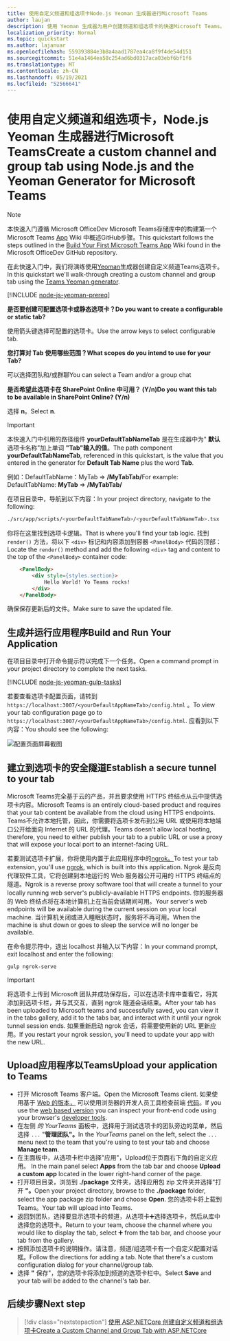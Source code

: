 ```yaml
---
title: 使用自定义频道和组选项卡Node.js Yeoman 生成器进行Microsoft Teams
author: laujan
description: 使用 Yeoman 生成器为用户创建频道和组选项卡的快速Microsoft Teams。
localization_priority: Normal
ms.topic: quickstart
ms.author: lajanuar
ms.openlocfilehash: 559393884e3b8a4aad1787ea4ca8f9f4de54d151
ms.sourcegitcommit: 51e4a1464ea58c254ad6bd0317aca03ebf6bf1f6
ms.translationtype: MT
ms.contentlocale: zh-CN
ms.lasthandoff: 05/19/2021
ms.locfileid: "52566641"
---
```

# <a name="create-a-custom-channel-and-group-tab-using-nodejs-and-the-yeoman-generator-for-microsoft-teams"></a><span data-ttu-id="062a4-103">使用自定义频道和组选项卡，Node.js Yeoman 生成器进行Microsoft Teams</span><span class="sxs-lookup"><span data-stu-id="062a4-103">Create a custom channel and group tab using Node.js and the Yeoman Generator for Microsoft Teams</span></span>

>[!NOTE]
><span data-ttu-id="062a4-104">本快速入门遵循 Microsoft OfficeDev Microsoft Teams存储库中的构建第一个 Microsoft Teams [App](https://github.com/OfficeDev/generator-teams/wiki/Build-Your-First-Microsoft-Teams-App) Wiki 中概述GitHub步骤。</span><span class="sxs-lookup"><span data-stu-id="062a4-104">This quickstart follows the steps outlined in the [Build Your First Microsoft Teams App](https://github.com/OfficeDev/generator-teams/wiki/Build-Your-First-Microsoft-Teams-App) Wiki found in the Microsoft OfficeDev GitHub repository.</span></span>

<span data-ttu-id="062a4-105">在此快速入门中，我们将演练使用[Yeoman](https://github.com/OfficeDev/generator-teams/)生成器创建自定义频道Teams选项卡。</span><span class="sxs-lookup"><span data-stu-id="062a4-105">In this quickstart we'll walk-through creating a custom channel and group tab using the [Teams Yeoman generator](https://github.com/OfficeDev/generator-teams/).</span></span>

[!INCLUDE [node-js-yeoman-prereq](~/includes/tabs/node-js-yeoman-prereq.md)]

<span data-ttu-id="062a4-106">**是否要创建可配置选项卡或静态选项卡？**</span><span class="sxs-lookup"><span data-stu-id="062a4-106">**Do you want to create a configurable or static tab?**</span></span>

<span data-ttu-id="062a4-107">使用箭头键选择可配置的选项卡。</span><span class="sxs-lookup"><span data-stu-id="062a4-107">Use the arrow keys to select configurable tab.</span></span>

<span data-ttu-id="062a4-108">**您打算对 Tab 使用哪些范围？**</span><span class="sxs-lookup"><span data-stu-id="062a4-108">**What scopes do you intend to use for your Tab?**</span></span>

<span data-ttu-id="062a4-109">可以选择团队和/或群聊</span><span class="sxs-lookup"><span data-stu-id="062a4-109">You can select a Team and/or a group chat</span></span>

<span data-ttu-id="062a4-110">**是否希望此选项卡在 SharePoint Online 中可用？ (Y/n)**</span><span class="sxs-lookup"><span data-stu-id="062a4-110">**Do you want this tab to be available in SharePoint Online? (Y/n)**</span></span> 

<span data-ttu-id="062a4-111">选择 **n**。</span><span class="sxs-lookup"><span data-stu-id="062a4-111">Select **n**.</span></span>

>[!IMPORTANT]
><span data-ttu-id="062a4-112">本快速入门中引用的路径组件 **yourDefaultTabNameTab** 是在生成器中为" **默认** 选项卡名称"加上单词 **"Tab"输入的值**。</span><span class="sxs-lookup"><span data-stu-id="062a4-112">The path component **yourDefaultTabNameTab**, referenced in this quickstart, is the value that you entered in the generator for **Default Tab Name** plus the word **Tab**.</span></span>
>
><span data-ttu-id="062a4-113">例如：DefaultTabName：MyTab   =>  **/MyTabTab/**</span><span class="sxs-lookup"><span data-stu-id="062a4-113">For example: DefaultTabName: **MyTab** => **/MyTabTab/**</span></span>

<span data-ttu-id="062a4-114">在项目目录中，导航到以下内容：</span><span class="sxs-lookup"><span data-stu-id="062a4-114">In your project directory, navigate to the following:</span></span>

```bash
./src/app/scripts/<yourDefaultTabNameTab>/<yourDefaultTabNameTab>.tsx
```

<span data-ttu-id="062a4-115">你将在这里找到选项卡逻辑。</span><span class="sxs-lookup"><span data-stu-id="062a4-115">That is where you'll find your tab logic.</span></span> <span data-ttu-id="062a4-116">找到 `render()` 方法，将以下 `<div>` 标记和内容添加到容器 `<PanelBody>` 代码的顶部：</span><span class="sxs-lookup"><span data-stu-id="062a4-116">Locate the `render()` method and add the following `<div>` tag and content to the top of the `<PanelBody>` container code:</span></span>

```html
    <PanelBody>
        <div style={styles.section}>
            Hello World! Yo Teams rocks!
        </div>
    </PanelBody>
```

<span data-ttu-id="062a4-117">确保保存更新后的文件。</span><span class="sxs-lookup"><span data-stu-id="062a4-117">Make sure to save the updated file.</span></span>

## <a name="build-and-run-your-application"></a><span data-ttu-id="062a4-118">生成并运行应用程序</span><span class="sxs-lookup"><span data-stu-id="062a4-118">Build and Run Your Application</span></span>

<span data-ttu-id="062a4-119">在项目目录中打开命令提示符以完成下一个任务。</span><span class="sxs-lookup"><span data-stu-id="062a4-119">Open a command prompt in your project directory to complete the next tasks.</span></span>

[!INCLUDE [node-js-yeoman-gulp-tasks](~/includes/tabs/node-js-yeoman-gulp-tasks.md)]

<span data-ttu-id="062a4-120">若要查看选项卡配置页面，请转到 `https://localhost:3007/<yourDefaultAppNameTab>/config.html` 。</span><span class="sxs-lookup"><span data-stu-id="062a4-120">To view your tab configuration page go to `https://localhost:3007/<yourDefaultAppNameTab>/config.html`.</span></span> <span data-ttu-id="062a4-121">应看到以下内容：</span><span class="sxs-lookup"><span data-stu-id="062a4-121">You should see the following:</span></span>

![配置页面屏幕截图](~/assets/images/tab-images/configurationPage.png)

## <a name="establish-a-secure-tunnel-to-your-tab"></a><span data-ttu-id="062a4-123">建立到选项卡的安全隧道</span><span class="sxs-lookup"><span data-stu-id="062a4-123">Establish a secure tunnel to your tab</span></span>

<span data-ttu-id="062a4-124">Microsoft Teams完全基于云的产品，并且要求使用 HTTPS 终结点从云中提供选项卡内容。</span><span class="sxs-lookup"><span data-stu-id="062a4-124">Microsoft Teams is an entirely cloud-based product and requires that your tab content be available from the cloud using HTTPS endpoints.</span></span> <span data-ttu-id="062a4-125">Teams不允许本地托管，因此，你需要将选项卡发布到公用 URL 或使用将本地端口公开给面向 Internet 的 URL 的代理。</span><span class="sxs-lookup"><span data-stu-id="062a4-125">Teams doesn't allow local hosting, therefore, you need to either publish your tab to a public URL or use a proxy that will expose your local port to an internet-facing URL.</span></span>

<span data-ttu-id="062a4-126">若要测试选项卡扩展，你将使用内置于此应用程序中的[ngrok。](https://ngrok.com/docs)</span><span class="sxs-lookup"><span data-stu-id="062a4-126">To test your tab extension, you'll use [ngrok](https://ngrok.com/docs), which is built into this application.</span></span> <span data-ttu-id="062a4-127">Ngrok 是反向代理软件工具，它将创建到本地运行的 Web 服务器公开可用的 HTTPS 终结点的隧道。</span><span class="sxs-lookup"><span data-stu-id="062a4-127">Ngrok is a reverse proxy software tool that will create a tunnel to your locally running web server's publicly-available HTTPS endpoints.</span></span> <span data-ttu-id="062a4-128">你的服务器的 Web 终结点将在本地计算机上在当前会话期间可用。</span><span class="sxs-lookup"><span data-stu-id="062a4-128">Your server's web endpoints will be available during the current session on your local machine.</span></span> <span data-ttu-id="062a4-129">当计算机关闭或进入睡眠状态时，服务将不再可用。</span><span class="sxs-lookup"><span data-stu-id="062a4-129">When the machine is shut down or goes to sleep the service will no longer be available.</span></span>

<span data-ttu-id="062a4-130">在命令提示符中，退出 localhost 并输入以下内容：</span><span class="sxs-lookup"><span data-stu-id="062a4-130">In your command prompt, exit localhost and enter the following:</span></span>

```bash
gulp ngrok-serve
```

> [!IMPORTANT]
> <span data-ttu-id="062a4-131">将选项卡上传到 Microsoft 团队并成功保存后，可以在选项卡库中查看它，将其添加到选项卡栏，并与其交互，直到 ngrok 隧道会话结束。</span><span class="sxs-lookup"><span data-stu-id="062a4-131">After your tab has been uploaded to Microsoft teams and successfully saved, you can view it in the tabs gallery, add it to the tabs bar, and interact with it until your ngrok tunnel session ends.</span></span> <span data-ttu-id="062a4-132">如果重新启动 ngrok 会话，将需要使用新的 URL 更新应用。</span><span class="sxs-lookup"><span data-stu-id="062a4-132">If you restart your ngrok session, you'll need to update your app with the new URL.</span></span>

## <a name="upload-your-application-to-teams"></a><span data-ttu-id="062a4-133">Upload应用程序以Teams</span><span class="sxs-lookup"><span data-stu-id="062a4-133">Upload your application to Teams</span></span>

- <span data-ttu-id="062a4-134">打开 Microsoft Teams 客户端。</span><span class="sxs-lookup"><span data-stu-id="062a4-134">Open the Microsoft Teams client.</span></span> <span data-ttu-id="062a4-135">如果使用基于 [Web 的版本，](https://teams.microsoft.com) 可以使用浏览器的开发人员工具检查前端 [代码](~/tabs/how-to/developer-tools.md)。</span><span class="sxs-lookup"><span data-stu-id="062a4-135">If you use the [web based version](https://teams.microsoft.com) you can inspect your front-end code using your browser's [developer tools](~/tabs/how-to/developer-tools.md).</span></span>
- <span data-ttu-id="062a4-136">在左侧 *的 YourTeams* 面板中，选择用于测试选项卡的团队旁边的菜单，然后选择 `...` "**管理团队"。**</span><span class="sxs-lookup"><span data-stu-id="062a4-136">In the *YourTeams* panel on the left, select the `...` menu next to the team that you're using to test your tab and choose **Manage team**.</span></span>
- <span data-ttu-id="062a4-137">在主面板中，从选项卡栏中选择"应用"，Upload位于页面右下角的自定义应用。 </span><span class="sxs-lookup"><span data-stu-id="062a4-137">In the main panel select **Apps** from the tab bar and choose **Upload a custom app** located in the lower right-hand corner of the page.</span></span>
- <span data-ttu-id="062a4-138">打开项目目录，浏览到 **./package** 文件夹，选择应用包 zip 文件夹并选择"打开 **"。**</span><span class="sxs-lookup"><span data-stu-id="062a4-138">Open your project directory, browse to the **./package** folder, select the app package zip folder and choose **Open**.</span></span> <span data-ttu-id="062a4-139">您的选项卡将上载到Teams。</span><span class="sxs-lookup"><span data-stu-id="062a4-139">Your tab will upload into Teams.</span></span>
- <span data-ttu-id="062a4-140">返回到团队，选择要显示选项卡的频道，从选项卡➕选择选项卡，然后从库中选择您的选项卡。</span><span class="sxs-lookup"><span data-stu-id="062a4-140">Return to your team, choose the channel where you would like to display the tab, select ➕ from the tab bar, and choose your tab from the gallery.</span></span>
- <span data-ttu-id="062a4-141">按照添加选项卡的说明操作。请注意，频道/组选项卡有一个自定义配置对话框。</span><span class="sxs-lookup"><span data-stu-id="062a4-141">Follow the directions for adding a tab. Note that there's a custom configuration dialog for your channel/group tab.</span></span>
- <span data-ttu-id="062a4-142">选择 **"** 保存"，您的选项卡将添加到频道的选项卡栏中。</span><span class="sxs-lookup"><span data-stu-id="062a4-142">Select **Save** and your tab will be added to the channel's tab bar.</span></span>

## <a name="next-step"></a><span data-ttu-id="062a4-143">后续步骤</span><span class="sxs-lookup"><span data-stu-id="062a4-143">Next step</span></span>

> [!div class="nextstepaction"]
> [<span data-ttu-id="062a4-144">使用 ASP.NETCore 创建自定义频道和组选项卡</span><span class="sxs-lookup"><span data-stu-id="062a4-144">Create a Custom Channel and Group Tab with ASP.NETCore</span></span>](~/tabs/quickstarts/create-channel-group-tab-dotnet-core.md)